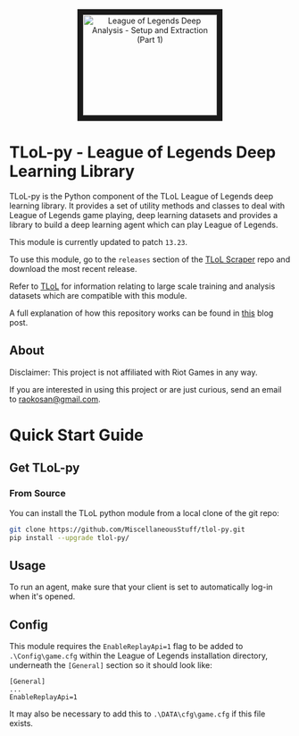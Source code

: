 <div align="center">
    <a href="https://www.youtube.com/watch?v=Mz7NbIgJqsc"
       target="_blank">
       <img src="http://img.youtube.com/vi/Mz7NbIgJqsc/0.jpg"
            alt="League of Legends Deep Analysis - Setup and Extraction (Part 1)"
            width="240" height="180" border="10" />
    </a>
</div>

# TLoL-py - League of Legends Deep Learning Library

TLoL-py is the Python component of the TLoL League of Legends deep learning library.
It provides a set of utility methods and classes to deal with League of Legends
game playing, deep learning datasets and provides a library to build a deep learning
agent which can play League of Legends.

This module is currently updated to patch `13.23`.

To use this module, go to the `releases` section of the
[TLoL Scraper](https://github.com/MiscellaneousStuff/tlol-scraper)
repo and download the most recent release.

Refer to [TLoL](https://github.com/MiscellaneousStuff/tlol)
for information relating to large scale training and analysis
datasets which are compatible with this module.

A full explanation of how this repository works can be found in
[this](https://miscellaneousstuff.github.io/project/2021/11/19/tlol-part-6-dataset-generation.html)
blog post.

## About

Disclaimer: This project is not affiliated with Riot Games in any way.

If you are interested in using this project or are just curious, send an email to
[raokosan@gmail.com](mailto:raokosan@gmail.com).

# Quick Start Guide

## Get TLoL-py

### From Source

You can install the TLoL python module from a local clone of the git repo:

```bash
git clone https://github.com/MiscellaneousStuff/tlol-py.git
pip install --upgrade tlol-py/
```

## Usage

To run an agent, make sure that your client is set to automatically log-in
when it's opened.

## Config

This module requires the `EnableReplayApi=1` flag to be added to `.\Config\game.cfg`
within the League of Legends installation directory, underneath the `[General]`
section so it should look like:

```config
[General]
...
EnableReplayApi=1
```

It may also be necessary to add this to `.\DATA\cfg\game.cfg` if this file
exists.